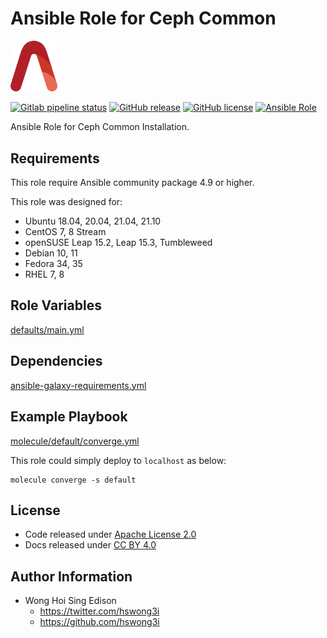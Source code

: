 # Ansible Role for Ceph Common

<img src="/alvistack.svg" width="75" alt="AlviStack">

[![Gitlab pipeline status](https://img.shields.io/gitlab/pipeline/alvistack/ansible-role-ceph_common/master)](https://gitlab.com/alvistack/ansible-role-ceph_common/-/pipelines)
[![GitHub release](https://img.shields.io/github/release/alvistack/ansible-role-ceph_common.svg)](https://github.com/alvistack/ansible-role-ceph_common/releases)
[![GitHub license](https://img.shields.io/github/license/alvistack/ansible-role-ceph_common.svg)](https://github.com/alvistack/ansible-role-ceph_common/blob/master/LICENSE)
[![Ansible Role](https://img.shields.io/badge/galaxy-alvistack.ceph_common-blue.svg)](https://galaxy.ansible.com/alvistack/ceph_common)

Ansible Role for Ceph Common Installation.

## Requirements

This role require Ansible community package 4.9 or higher.

This role was designed for:

  - Ubuntu 18.04, 20.04, 21.04, 21.10
  - CentOS 7, 8 Stream
  - openSUSE Leap 15.2, Leap 15.3, Tumbleweed
  - Debian 10, 11
  - Fedora 34, 35
  - RHEL 7, 8

## Role Variables

[defaults/main.yml](defaults/main.yml)

## Dependencies

[ansible-galaxy-requirements.yml](ansible-galaxy-requirements.yml)

## Example Playbook

[molecule/default/converge.yml](molecule/default/converge.yml)

This role could simply deploy to `localhost` as below:

    molecule converge -s default

## License

  - Code released under [Apache License 2.0](LICENSE)
  - Docs released under [CC BY 4.0](http://creativecommons.org/licenses/by/4.0/)

## Author Information

  - Wong Hoi Sing Edison
      - <https://twitter.com/hswong3i>
      - <https://github.com/hswong3i>
